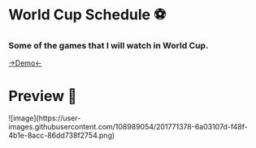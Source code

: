 <h1> World Cup Schedule ⚽ </h1>

<h3> Some of the games that I will watch in World Cup.</h3>
<a href="https://inaciohugo.github.io/WorldCupSchedule/" target=“_blank”>->Demo<-</a>
<h1> Preview 👀 </h1>
  ![image](https://user-images.githubusercontent.com/108989054/201771378-6a03107d-f48f-4b1e-8acc-86dd738f2754.png)
